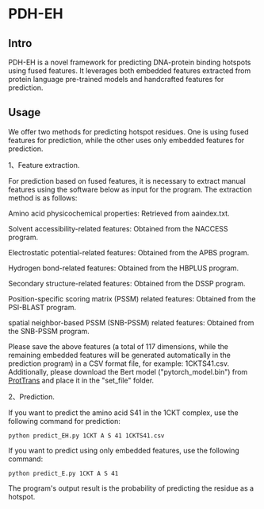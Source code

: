 # PDH-EH

Intro
-
PDH-EH is a novel framework for predicting DNA-protein binding hotspots using fused features. It leverages both embedded features extracted from protein language pre-trained models and handcrafted features for prediction.

Usage
-
We offer two methods for predicting hotspot residues. One is using fused features for prediction, while the other uses only embedded features for prediction.

1、Feature extraction.

For prediction based on fused features, it is necessary to extract manual features using the software below as input for the program. The extraction method is as follows:

Amino acid physicochemical properties: Retrieved from aaindex.txt.

Solvent accessibility-related features: Obtained from the NACCESS program.

Electrostatic potential-related features: Obtained from the APBS program.

Hydrogen bond-related features: Obtained from the HBPLUS program.

Secondary structure-related features: Obtained from the DSSP program.

Position-specific scoring matrix (PSSM) related features: Obtained from the PSI-BLAST program.

spatial neighbor-based PSSM (SNB-PSSM) related features: Obtained from the SNB-PSSM program.

Please save the above features (a total of 117 dimensions, while the remaining embedded features will be generated automatically in the prediction program) in a CSV format file, for example: 1CKTS41.csv. Additionally, please download the Bert model ("pytorch_model.bin") from [ProtTrans](https://huggingface.co/Rostlab) and place it in the "set_file" folder.

2、Prediction.

If you want to predict the amino acid S41 in the 1CKT complex, use the following command for prediction:
```
python predict_EH.py 1CKT A S 41 1CKTS41.csv
```

If you want to predict using only embedded features, use the following command:
```
python predict_E.py 1CKT A S 41 
```
The program's output result is the probability of predicting the residue as a hotspot.
